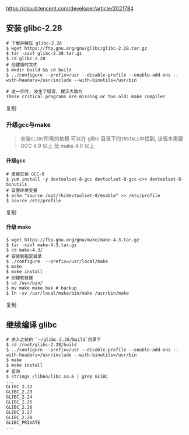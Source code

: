 

https://cloud.tencent.com/developer/article/2021784



## 安装 glibc-2.28

```shell
# 下载并解压 glibc-2.28
$ wget https://ftp.gnu.org/gnu/glibc/glibc-2.28.tar.gz
$ tar -xzvf glibc-2.28.tar.gz
$ cd glibc-2.28
# 创建临时文件
$ mkdir build && cd build
$ ../configure --prefix=/usr --disable-profile --enable-add-ons --with-headers=/usr/include --with-binutils=/usr/bin

# 这一步时, 发生了错误, 提示大致为
These critical programs are missing or too old: make compiler
```

复制

### 升级gcc与make

> 安装`GLIBC`所需的依赖 可以在 glibc 目录下的`INSTALL`中找到, 该版本需要 GCC 4.9 以上 及 make 4.0 以上

#### 升级gcc

```shell
# 直接安装 GCC-8
$ yum install -y devtoolset-8-gcc devtoolset-8-gcc-c++ devtoolset-8-binutils
# 设置环境变量
$ echo "source /opt/rh/devtoolset-8/enable" >> /etc/profile
$ source /etc/profile
```

复制

#### 升级 make

```shell
$ wget https://ftp.gnu.org/gnu/make/make-4.3.tar.gz
$ tar -xzvf make-4.3.tar.gz 
$ cd make-4.3/
# 安装到指定目录
$ ./configure  --prefix=/usr/local/make
$ make
$ make install
# 创建软链接
$ cd /usr/bin/
$ mv make make.bak # backup
$ ln -sv /usr/local/make/bin/make /usr/bin/make
```

复制

## 继续编译 glibc

```shell
# 进入之前的 `~/glibc-2.28/build`目录下
$ cd /root/glibc-2.28/build
$ ../configure --prefix=/usr --disable-profile --enable-add-ons --with-headers=/usr/include --with-binutils=/usr/bin
$ make
$ make install
# 查询
$ strings /lib64/libc.so.6 | grep GLIBC
...
GLIBC_2.22
GLIBC_2.23
GLIBC_2.24
GLIBC_2.25
GLIBC_2.26
GLIBC_2.27
GLIBC_2.28
GLIBC_PRIVATE
...
```